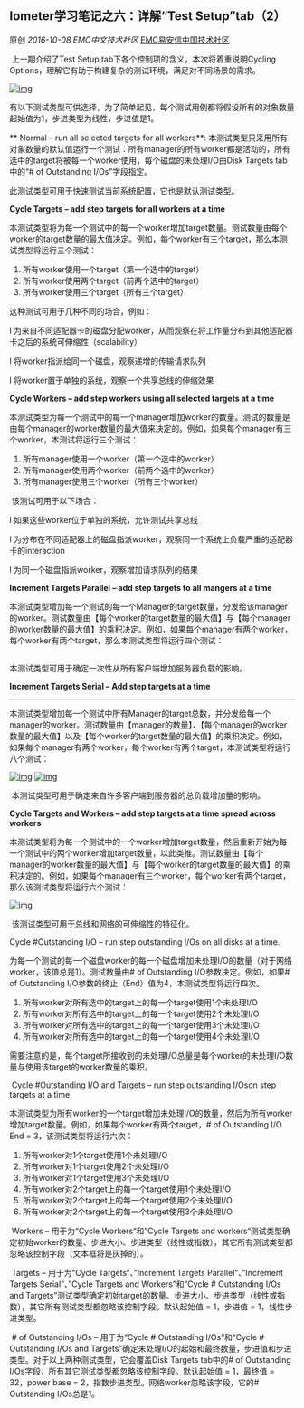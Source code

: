 ## Iometer学习笔记之六：详解“Test Setup”tab（2）

原创 *2016-10-08* *EMC中文技术社区* [EMC易安信中国技术社区](https://mp.weixin.qq.com/s?__biz=MjM5NjY0NzAwMg==&mid=2651771530&idx=1&sn=e61b0aa44fa176a95545772d4d195b1a&chksm=bd1c6bbf8a6be2a977ac01dfb5d1b2bb69f1ab927a06bab9b422ea81ff4365df1ae461443374&scene=21##)

 

​     上一期介绍了Test Setup tab下各个控制项的含义，本次将着重说明Cycling Options，理解它有助于构建复杂的测试环境，满足对不同场景的需求。

[![img](http://mmbiz.qpic.cn/mmbiz_jpg/TztEwAzAQIUonP2nm2oCubtD8B9Y3Sjcia6NBic6P3cJibzG1aoFfTLxwuh1r2tqoTXMLeGMScpWvhcBF0dP5RR5w/640?wx_fmt=jpeg&tp=webp&wxfrom=5&wx_lazy=1)]()

​     有以下测试类型可供选择，为了简单起见，每个测试用例都将假设所有的对象数量起始值为1，步进类型为线性，步进值是1。

**     Normal – run all selected targets for all workers**: 本测试类型只采用所有对象数量的默认值运行一个测试：所有manager的所有worker都是活动的，所有选中的target将被每一个worker使用，每个磁盘的未处理I/O由Disk Targets tab中的“# of Outstanding I/Os”字段指定。

此测试类型可用于快速测试当前系统配置，它也是默认测试类型。

**Cycle Targets – add step targets for all workers at a time**

​     本测试类型将为每一个测试中的每一个worker增加target数量。测试数量由每个worker的target数量的最大值决定。例如，每个worker有三个target，那么本测试类型将运行三个测试：

1. 所有worker使用一个target（第一个选中的target）
2. 所有worker使用两个target（前两个选中的target）
3. 所有worker使用三个target（所有三个target）

这种测试可用于几种不同的场合，例如：

l  为来自不同适配器卡的磁盘分配worker，从而观察在将工作量分布到其他适配器卡之后的系统可伸缩性（scalability）

l  将worker指派给同一个磁盘，观察递增的传输请求队列

l  将worker置于单独的系统，观察一个共享总线的伸缩效果

**Cycle Workers – add step workers using all selected targets at a time**

本测试类型为每一个测试中的每一个manager增加worker的数量。测试的数量是由每个manager的worker数量的最大值来决定的。例如，如果每个manager有三个worker，本测试将运行三个测试：

1. 所有manager使用一个worker（第一个选中的worker）
2. 所有manager使用两个worker（前两个选中的worker）
3. 所有manager使用三个worker（所有三个worker）

​     该测试可用于以下场合：

l  如果这些worker位于单独的系统，允许测试共享总线

l  为分布在不同适配器上的磁盘指派worker，观察同一个系统上负载严重的适配器卡的interaction

l  为同一个磁盘指派worker，观察增加请求队列的结果

**Increment Targets Parallel – add step targets to all mangers at a time**

​     本测试类型增加每一个测试的每一个Manager的target数量，分发给该manager的worker。测试数量由【每个worker的target数量的最大值】与【每个manager的worker数量的最大值】的乘积决定。例如，如果每个manager有两个worker，每个worker有两个target，那么本测试类型将运行四个测试：

[![img](data:image/gif;base64,iVBORw0KGgoAAAANSUhEUgAAAAEAAAABCAYAAAAfFcSJAAAADUlEQVQImWNgYGBgAAAABQABh6FO1AAAAABJRU5ErkJggg==)]()

本测试类型可用于确定一次性从所有客户端增加服务器负载的影响。

**Increment Targets Serial – Add step targets at a time**

****

​     本测试类型增加每一个测试中所有Manager的target总数，并分发给每一个manager的worker。测试数量由【manager的数量】、【每个manager的worker数量的最大值】以及【每个worker的target数量的最大值】的乘积决定。例如，如果每个manager有两个worker，每个worker有两个target，本测试类型将运行八个测试：

[![img](http://mmbiz.qpic.cn/mmbiz_jpg/TztEwAzAQIUonP2nm2oCubtD8B9Y3SjcVicgL8FE94Y06PnjWN6fDQp80lJQmgdMLrfQibibUK3icJCLDHTdwYb0Fg/640?wx_fmt=jpeg&tp=webp&wxfrom=5&wx_lazy=1)]()
[![img](http://mmbiz.qpic.cn/mmbiz_jpg/TztEwAzAQIUonP2nm2oCubtD8B9Y3SjcOymgX2OQNNwShSF8WL4oibmt7gfX66gKZNJINHWBwHr1Ud5hYSeprhQ/640?wx_fmt=jpeg&tp=webp&wxfrom=5&wx_lazy=1)]()

 

​    本测试类型可用于确定来自许多客户端到服务器的总负载增加量的影响。

**Cycle Targets and Workers – add step targets at a time spread across workers**

​     本测试类型将为每一个测试中的一个worker增加target数量，然后重新开始为每一个测试中的两个worker增加target数量，以此类推。测试数量由【每个manager的worker数量的最大值】与【每个worker的target数量的最大值】的乘积决定的。例如，如果每个manager有三个worker，每个worker有两个target，那么该测试类型将运行六个测试：

[![img](http://mmbiz.qpic.cn/mmbiz_jpg/TztEwAzAQIUonP2nm2oCubtD8B9Y3SjcdL6KC7hQhe1UtEd7oeOMJbvXzTS7vtooPeJiaJnuktzJlDZOoYnm3zw/640?wx_fmt=jpeg&tp=webp&wxfrom=5&wx_lazy=1)]()

​     该测试类型可用于总线和网络的可伸缩性的特征化。

Cycle #Outstanding I/O – run step outstanding I/Os on all disks at a time.

​     为每一个测试的每一个磁盘worker的每一个磁盘增加未处理I/O的数量（对于网络worker，该值总是1）。测试数量由# of Outstanding I/O参数决定。例如，如果# of Outstanding I/O参数的终止（End）值为4，本测试类型将运行四次。

1. 所有worker对所有选中的target上的每一个target使用1个未处理I/O
2. 所有worker对所有选中的target上的每一个target使用2个未处理I/O
3. 所有worker对所有选中的target上的每一个target使用3个未处理I/O
4. 所有worker对所有选中的target上的每一个target使用4个未处理I/O

​     需要注意的是，每个target所接收到的未处理I/O总量是每个worker的未处理I/O数量与使用该target的worker数量的乘积。

​     Cycle #Outstanding I/O and Targets – run step outstanding I/Oson step targets at a time.

​     本测试类型为所有worker的一个target增加未处理I/O的数量，然后为所有worker增加target数量。例如，如果每个worker有两个target，# of Outstanding I/O End = 3，该测试类型将运行六次：

1. 所有worker对1个target使用1个未处理I/O
2. 所有worker对1个target使用2个未处理I/O
3. 所有worker对1个target使用3个未处理I/O
4. 所有worker对2个target上的每一个target使用1个未处理I/O
5. 所有worker对2个target上的每一个target使用2个未处理I/O
6. 所有worker对2个target上的每一个target使用3个未处理I/O

​     Workers – 用于为“Cycle Workers“和”Cycle Targets and workers“测试类型确定初始worker的数量、步进大小、步进类型（线性或指数），其它所有测试类型都忽略该控制字段（文本框将是灰掉的）。

​     Targets – 用于为“Cycle Targets“、”Increment Targets Parallel“、”Increment  Targets Serial”、”Cycle Targets and Workers”和“Cycle # Outstanding I/Os and Targets”测试类型确定初始target的数量、步进大小、步进类型（线性或指数），其它所有测试类型都忽略该控制字段。默认起始值 = 1，步进值 = 1，线性步进类型。

​     # of Outstanding I/Os – 用于为“Cycle # Outstanding I/Os”和“Cycle # Outstanding I/Os and Targets”确定未处理I/O的起始和最终数量，步进值和步进类型。对于以上两种测试类型，它会覆盖Disk Targets tab中的# of Outstanding I/Os字段，所有其它测试类型都忽略该控制字段。默认起始值 = 1，最终值 = 32，power base = 2，指数步进类型。网络worker忽略该字段，它的# Outstanding I/Os总是1。